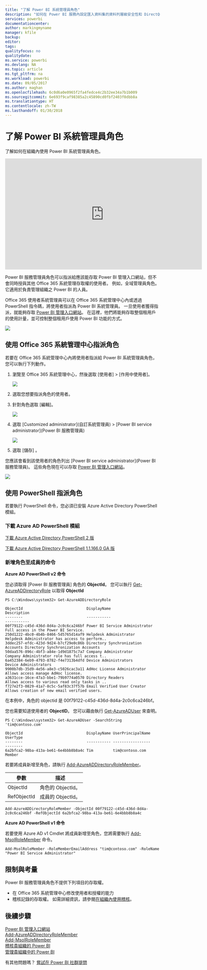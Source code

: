 ```yaml
---
title: "了解 Power BI 系統管理員角色"
description: "如何在 Power BI 服務內設定匯入資料集的資料列層級安全性和 DirectQuery。"
services: powerbi
documentationcenter: 
author: markingmyname
manager: kfile
backup: 
editor: 
tags: 
qualityfocus: no
qualitydate: 
ms.service: powerbi
ms.devlang: NA
ms.topic: article
ms.tgt_pltfrm: na
ms.workload: powerbi
ms.date: 09/05/2017
ms.author: maghan
ms.openlocfilehash: 6c0d6a0e0965f2fa4fedce4c2b32ee34a7b1b009
ms.sourcegitcommit: 6e693f9caf98385a2c45890cd0fbf2403f0dbb8a
ms.translationtype: HT
ms.contentlocale: zh-TW
ms.lasthandoff: 01/30/2018
---
```

# <a name="understanding-the-power-bi-admin-role"></a>了解 Power BI 系統管理員角色
了解如何在組織內使用 Power BI 系統管理員角色。

<iframe width="640" height="360" src="https://www.youtube.com/embed/PQRbdJgEm3k?showinfo=0" frameborder="0" allowfullscreen></iframe>

Power BI 服務管理員角色可以指派給應該能存取 Power BI 管理入口網站，但不會同時授與其他 Office 365 系統管理存取權的使用者。 例如，全域管理員角色。 它適用於負責管理組織之 Power BI 的人員。

Office 365 使用者系統管理員可以在 Office 365 系統管理中心內或透過 PowerShell 指令碼，將使用者指派為 Power BI 系統管理員。 一旦使用者獲得指派，就能夠存取 [Power BI 管理入口網站](service-admin-portal.md)。 在這裡，他們將能夠存取整個租用戶的使用計量，並可控制整個租用戶使用 Power BI 功能的方式。

![](media/service-admin-role/powerbi-admin-portal.png)

## <a name="using-the-office-365-admin-center-to-assign-a-role"></a>使用 Office 365 系統管理中心指派角色
若要在 Office 365 系統管理中心內將使用者指派給 Power BI 系統管理員角色，您可以執行下列動作。

1. 瀏覽至 Office 365 系統管理中心，然後選取 [使用者] > [作用中使用者]。
   
    ![](media/service-admin-role/powerbi-admin-users.png)
2. 選取您想要指派角色的使用者。
3. 針對角色選取 [編輯]。
   
    ![](media/service-admin-role/powerbi-admin-edit-roles.png)
4. 選取 [Customized administrator]\(自訂系統管理員) > [Power BI service administrator]\(Power BI 服務管理員)
   
    ![](media/service-admin-role/powerbi-admin-role.png)
5. 選取 [儲存] 。

您應該會看到該使用者的角色列出 [Power BI service administrator]\(Power BI 服務管理員)。 這些角色現在可以存取 [Power BI 管理入口網站](service-admin-portal.md)。

![](media/service-admin-role/powerbi-admin-role-set.png)

## <a name="using-powershell-to-assign-a-role"></a>使用 PowerShell 指派角色
若要執行 PowerShell 命令，您必須已安裝 Azure Active Directory PowerShell 模組。

### <a name="download-azure-ad-powershell-module"></a>下載 Azure AD PowerShell 模組
[下載 Azure Active Directory PowerShell 2 版](https://github.com/Azure/azure-docs-powershell-azuread/blob/master/Azure%20AD%20Cmdlets/AzureAD/index.md)

[下載 Azure Active Directory PowerShell 1.1.166.0 GA 版](http://connect.microsoft.com/site1164/Downloads/DownloadDetails.aspx?DownloadID=59185)

### <a name="command-to-add-role-to-member"></a>新增角色至成員的命令
**Azure AD PowerShell v2 命令**

您必須取得 [Power BI 服務管理員] 角色的 **ObjectId**。 您可以執行 [Get-AzureADDirectoryRole](https://docs.microsoft.com/powershell/azuread/v2/get-azureaddirectoryrole) 以取得 **ObjectId**

```
PS C:\Windows\system32> Get-AzureADDirectoryRole

ObjectId                             DisplayName                        Description
--------                             -----------                        -----------
00f79122-c45d-436d-8d4a-2c0c6ca246bf Power BI Service Administrator     Full access in the Power BI Service.
250d1222-4bc0-4b4b-8466-5d5765d14af9 Helpdesk Administrator             Helpdesk Administrator has access to perform..
3ddec257-efdc-423d-9d24-b7cf29e0c86b Directory Synchronization Accounts Directory Synchronization Accounts
50daa576-896c-4bf3-a84e-1d9d1875c7a7 Company Administrator              Company Administrator role has full access t..
6a452384-6eb9-4793-8782-f4e7313b4dfd Device Administrators              Device Administrators
9900b7db-35d9-4e56-a8e3-c5026cac3a11 AdHoc License Administrator        Allows access manage AdHoc license.
a3631cce-16ce-47a3-bbe1-79b9774a0570 Directory Readers                  Allows access to various read only tasks in ..
f727e2f3-0829-41a7-8c5c-5af83c37f57b Email Verified User Creator        Allows creation of new email verified users.
```

在本例中，角色的 objectid 是 00f79122-c45d-436d-8d4a-2c0c6ca246bf。

您也需要知道使用者的 **ObjectID**。 您可以藉由執行 [Get-AzureADUser](https://docs.microsoft.com/powershell/azuread/v2/get-azureaduser) 來查明。

```
PS C:\Windows\system32> Get-AzureADUser -SearchString 'tim@contoso.com'

ObjectId                             DisplayName UserPrincipalName      UserType
--------                             ----------- -----------------      --------
6a2bfca2-98ba-413a-be61-6e4bbb8b8a4c Tim         tim@contoso.com        Member
```

若要將成員新增至角色，請執行 [Add-AzureADDirectoryRoleMember](https://docs.microsoft.com/powershell/azuread/v2/add-azureaddirectoryrolemember)。

| 參數 | 描述 |
| --- | --- |
| ObjectId |角色的 ObjectId。 |
| RefObjectId |成員的 ObjectId。 |

```
Add-AzureADDirectoryRoleMember -ObjectId 00f79122-c45d-436d-8d4a-2c0c6ca246bf -RefObjectId 6a2bfca2-98ba-413a-be61-6e4bbb8b8a4c
```

**Azure AD PowerShell v1 命令**

若要使用 Azure AD v1 Cmdlet 將成員新增至角色，您將需要執行 [Add-MsolRoleMember](https://docs.microsoft.com/powershell/msonline/v1/add-msolrolemember) 命令。

```
Add-MsolRoleMember -RoleMemberEmailAddress "tim@contoso.com" -RoleName "Power BI Service Administrator"
```

## <a name="limitations-and-considerations"></a>限制與考量
Power BI 服務管理員角色不提供下列項目的存取權。

* 在 Office 365 系統管理中心修改使用者和授權的能力
* 稽核記錄的存取權。 如需詳細資訊，請參閱[在組織內使用稽核](service-admin-auditing.md)。

## <a name="next-steps"></a>後續步驟
[Power BI 管理入口網站](service-admin-portal.md)  
[Add-AzureADDirectoryRoleMember](https://docs.microsoft.com/powershell/azuread/v2/add-azureaddirectoryrolemember)  
[Add-MsolRoleMember](https://docs.microsoft.com/powershell/msonline/v1/add-msolrolemember)  
[稽核貴組織的 Power BI](service-admin-auditing.md)  
[管理貴組織中的 Power BI](service-admin-administering-power-bi-in-your-organization.md)  

有其他問題嗎？ [嘗試在 Power BI 社群提問](http://community.powerbi.com/)

